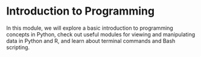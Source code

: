 # Introduction to Programming
In this module, we will explore a basic introduction to programming concepts in Python, check out useful modules for viewing and manipulating data in Python and R, and learn about terminal commands and Bash scripting. 
